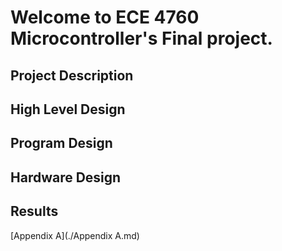 # Welcome to ECE 4760 Microcontroller's Final project.



## Project Description


## High Level Design


## Program Design


## Hardware Design


## Results

[Appendix A](./Appendix A.md)
